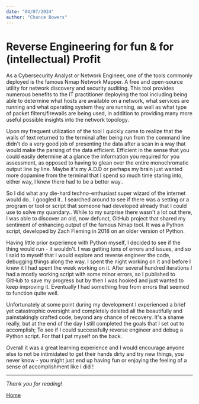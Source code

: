 ```yaml
---
date: "04/07/2024"
author: "Chance Bowers"
---
```


# Reverse Engineering for fun & for (intellectual) Profit


As a Cybersecurity Analyst or Network Engineer, one of the tools commonly deployed is the famous Nmap Network Mapper. A free and open-source utility for network discovery and security auditing. This tool provides numerous benefits to the IT practitioner deploying the tool including being able to determine what hosts are available on a network, what services are running and what operating system they are running, as well as what type of packet filters/firewalls are being used, in addition to providing many more useful possible insights into the network topology.

Upon my frequent utilization of the tool I quickly came to realize that the walls of text returned to the terminal after being run from the command line didn't do a very good job of presenting the data after a scan in a way that would make the parsing of the data efficient. Efficient in the sense that you could easily determine at a glance the information you required for you assessment, as opposed to having to glean over the entire monochromatic output line by line. Maybe it's my A.D.D or perhaps my brain just wanted more dopamine from the terminal that I spend so much time staring into, either way, I knew there had to be a better way..

So I did what any die-hard techno-enthusiast super wizard of the internet would do.. I googled it.. I searched around to see if there was a setting or a program or tool or script that someone had developed already that I could use to solve my quandary.. While to my surprise there wasn't a lot out there, I was able to discover an old, now defunct, GitHub project that shared my sentiment of enhancing output of the famous Nmap tool. It was a Python script, developed by Zach Fleming in 2018 on an older version of Python.

Having little prior experience with Python myself, I decided to see if the thing would run - it wouldn't. I was getting tons of errors and issues, and so I said to myself that I would explore and reverse engineer the code, debugging things along the way. I spent the night working on it and before I knew it I had spent the week working on it. After several hundred iterations I had a mostly working script with some minor errors, so I published to GitHub to save my progress but by then I was hooked and just wanted to keep improving it. Eventually I had something free from errors that seemed to function quite well.

Unfortunately at some point during my development I experienced a brief yet catastrophic oversight and completely deleted all the beautifully and painstakingly crafted code, beyond any chance of recovery. It's a shame really, but at the end of the day I still completed the goals that I set out to accomplish; To see if I could successfully reverse engineer and debug a Python script. For that I pat myself on the back.

Overall it was a great learning experience and I would encourage anyone else to not be intimidated to get their hands dirty and try new things, you never know - you might just end up having fun or enjoying the feeling of a sense of accomplishment like I did !

---

*Thank you for reading!*


[Home](https://glitchingreality.github.io/index.html)
